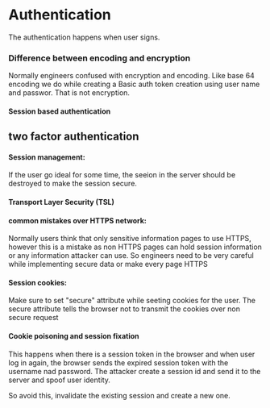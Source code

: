 # Authentication

The authentication happens when user signs.


### Difference between encoding and encryption

Normally engineers confused with encryption and encoding. Like base 64 encoding we do while creating a Basic auth token creation using user name and passwor.
That is not encryption.


#### Session based authentication


## two factor authentication


#### Session management:
If the user go ideal for some time, the seeion in the server should be destroyed to make the session secure.


#### Transport Layer Security (TSL)


#### common mistakes over HTTPS network:
Normally users think that only sensitive information pages to use HTTPS, however this is a mistake as non HTTPS pages can hold session information or any information attacker can use.
So engineers need to be very careful while implementing secure data or make every page HTTPS

#### Session cookies:

Make sure to set "secure" attribute while seeting cookies for the user. The secure attribute tells the browser not to transmit the cookies over non secure request


#### Cookie poisoning and session fixation

This happens when there is a session token in the browser and when user log in again, the browser sends the expired session token with the username nad password.
The attacker create a session id and send it to the server and spoof user identity.

So avoid this, invalidate the existing session and create a new one.


